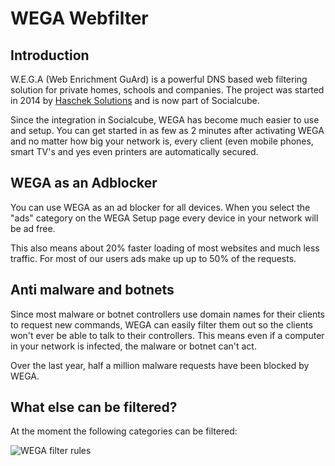 # WEGA Webfilter

## Introduction
W.E.G.A (Web Enrichment GuArd) is a powerful DNS based web filtering solution for private homes, schools and companies. The project was started in 2014 by [Haschek Solutions](https://haschek.solutions) and is now part of Socialcube.

Since the integration in Socialcube, WEGA has become much easier to use and setup. You can get started in as few as 2 minutes after activating WEGA and no matter how big your network is, every client (even mobile phones, smart TV's and yes even printers are automatically secured.

## WEGA as an Adblocker
You can use WEGA as an ad blocker for all devices. When you select the "ads" category on the WEGA Setup page every device in your network will be ad free.

This also means about 20% faster loading of most websites and much less traffic. For most of our users ads make up up to 50% of the requests.

## Anti malware and botnets
Since most malware or botnet controllers use domain names for their clients to request new commands, WEGA can easily filter them out so the clients won't ever be able to talk to their controllers. This  means even if a computer in your network is infected, the malware or botnet can't act.

Over the last year, half a million malware requests have been blocked by WEGA.

## What else can be filtered?

At the moment the following categories can be filtered:

![WEGA filter rules](https://www.pictshare.net/fbbbfe7d89.jpg)